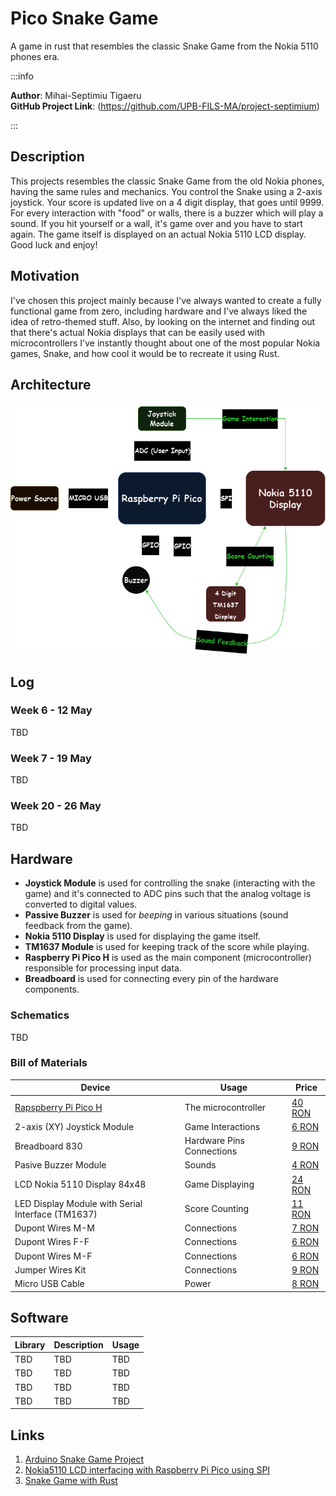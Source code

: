 # Pico Snake Game
A game in rust that resembles the classic Snake Game from the Nokia 5110 phones era.

:::info 

**Author**: Mihai-Septimiu Tigaeru \
**GitHub Project Link**: (https://github.com/UPB-FILS-MA/project-septimium)

:::

## Description

This projects resembles the classic Snake Game from the old Nokia phones, having the same rules and mechanics. You control the Snake using a 2-axis joystick. Your score is updated live on a 4 digit display, that goes until 9999. For every interaction with "food" or walls, there is a buzzer which will play a sound. If you hit yourself or a wall, it's game over and you have to start again. The game itself is displayed on an actual Nokia 5110 LCD display. Good luck and enjoy!

## Motivation

I've chosen this project mainly because I've always wanted to create a fully functional game from zero, including hardware and I've always liked the idea of retro-themed stuff. Also, by looking on the internet and finding out that there's actual Nokia displays that can be easily used with microcontrollers I've instantly thought about one of the most popular Nokia games, Snake, and how cool it would be to recreate it using Rust.

## Architecture 

![architecture](assets/Architecture.png)

## Log

### Week 6 - 12 May

TBD

### Week 7 - 19 May

TBD

### Week 20 - 26 May

TBD 

## Hardware

- **Joystick Module** is used for controlling the snake (interacting with the game) and it's connected to ADC pins such that the analog voltage is converted to digital values.
- **Passive Buzzer** is used for *beeping* in various situations (sound feedback from the game).
- **Nokia 5110 Display** is used for displaying the game itself.
- **TM1637 Module** is used for keeping track of the score while playing.
- **Raspberry Pi Pico H** is used as the main component (microcontroller) responsible for processing input data.
- **Breadboard** is used for connecting every pin of the hardware components.

### Schematics

TBD

### Bill of Materials

| Device | Usage | Price |
|--------|--------|-------|
| [Rapspberry Pi Pico H](https://www.raspberrypi.com/documentation/microcontrollers/raspberry-pi-pico.html) | The microcontroller | [40 RON](https://www.bitmi.ro/placi-de-dezvoltare/placa-de-dezvoltare-raspberry-pi-pico-h-rp2040-264kb-ram-10848.html) |
| 2-axis (XY) Joystick Module | Game Interactions | [6 RON](https://www.bitmi.ro/module-electronice/modul-joystick-cu-2-axe-x-y-10454.html) |
| Breadboard 830 | Hardware Pins Connections | [9 RON](https://www.bitmi.ro/componente-electronice/breadboard-830-puncte-mb-102-10500.html) |
| Pasive Buzzer Module | Sounds | [4 RON](https://www.bitmi.ro/module-electronice/modul-buzzer-pasiv-ky-006-10678.html) |
| LCD Nokia 5110 Display 84x48 | Game Displaying | [24 RON](https://cleste.ro/ecran-nokia-5110-84x48.html) |
| LED Display Module with Serial Interface (TM1637) | Score Counting | [11 RON](https://www.sigmanortec.ro/modul-display-led-cu-interfata-seriala-tm1637) |
| Dupont Wires M-M | Connections | [7 RON](https://www.bitmi.ro/componente-electronice/40-x-fire-dupont-tata-tata-20cm-10511.html) |
| Dupont Wires F-F | Connections | [6 RON](https://www.bitmi.ro/componente-electronice/40-x-fire-dupont-mama-mama-20cm-10509.html) |
| Dupont Wires M-F | Connections | [6 RON](https://www.bitmi.ro/componente-electronice/40-x-fire-dupont-tata-mama-20cm-10512.html) |
| Jumper Wires Kit | Connections | [9 RON](https://ardushop.ro/ro/home/1374-set-jumper-breadboard-140.html) |
| Micro USB Cable | Power | [8 RON](https://ardushop.ro/ro/electronica/397-cablu-usb-micro.html?search_query=micro+usb&results=383) |

## Software

| Library | Description | Usage |
|---------|-------------|-------|
| TBD | TBD | TBD |
| TBD | TBD | TBD |
| TBD | TBD | TBD |
| TBD | TBD | TBD |

## Links

1. [Arduino Snake Game Project](https://www.youtube.com/watch?v=nXdEqbL_6jg)
2. [Nokia5110 LCD interfacing with Raspberry Pi Pico using SPI](https://www.youtube.com/watch?app=desktop&v=Ll23kHzQrtA)
3. [Snake Game with Rust](https://www.youtube.com/watch?v=AYfehnFklkA)
